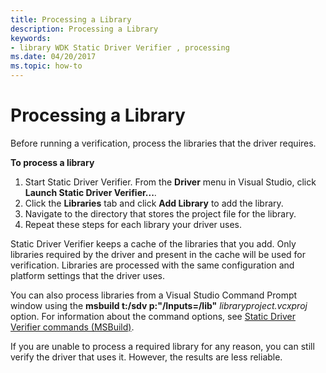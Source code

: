 ```yaml
---
title: Processing a Library
description: Processing a Library
keywords:
- library WDK Static Driver Verifier , processing
ms.date: 04/20/2017
ms.topic: how-to
---
```


# Processing a Library


Before running a verification, process the libraries that the driver requires.

 **To process a library**

1.  Start Static Driver Verifier. From the **Driver** menu in Visual Studio, click **Launch Static Driver Verifier...**.
2.  Click the **Libraries** tab and click **Add Library** to add the library.
3.  Navigate to the directory that stores the project file for the library.
4.  Repeat these steps for each library your driver uses.

Static Driver Verifier keeps a cache of the libraries that you add. Only libraries required by the driver and present in the cache will be used for verification. Libraries are processed with the same configuration and platform settings that the driver uses.

You can also process libraries from a Visual Studio Command Prompt window using the **msbuild t:/sdv p:"/Inputs=/lib"** *libraryproject.vcxproj* option. For information about the command options, see [Static Driver Verifier commands (MSBuild)](-static-driver-verifier-commands--msbuild-.md).

If you are unable to process a required library for any reason, you can still verify the driver that uses it. However, the results are less reliable.

